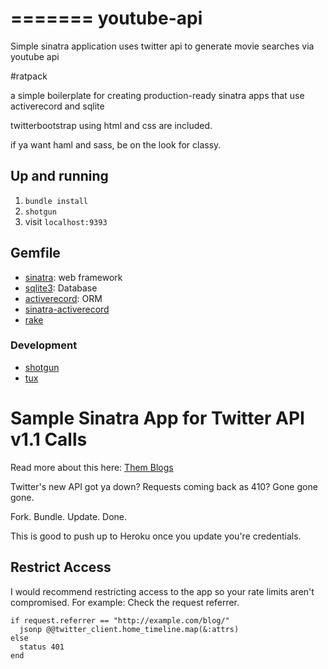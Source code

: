 =======
youtube-api
===========

Simple sinatra application uses twitter api to generate movie searches via youtube api

#ratpack

a simple boilerplate for creating production-ready sinatra apps that use activerecord and sqlite

twitterbootstrap using html and css are included.

if ya want haml and sass, be on the look for classy.

## Up and running
1. `bundle install`
2. `shotgun`
3. visit `localhost:9393`

## Gemfile
- [sinatra](http://www.sinatrarb.com/): web framework
- [sqlite3](https://github.com/luislavena/sqlite3-ruby): Database
- [activerecord](http://guides.rubyonrails.org/active_record_querying.html): ORM
- [sinatra-activerecord](https://github.com/bmizerany/sinatra-activerecord)
- [rake](http://rake.rubyforge.org/)

### Development
   * [shotgun](https://github.com/rtomayko/shotgun)
   * [tux](http://tagaholic.me/2011/04/10/tux-a-sinatra-console.html)





# Sample Sinatra App for Twitter API v1.1 Calls

Read more about this here: [Them Blogs](http://thisbythem.com/blog/simple-sinatra-for-twitter-api-pie-guy-fieri/)

Twitter's new API got ya down? Requests coming back as 410? Gone gone gone.

Fork. Bundle. Update. Done.

This is good to push up to Heroku once you update you're credentials.

## Restrict Access

I would recommend restricting access to the app so your rate limits aren't compromised. For example: Check the request referrer.

```
if request.referrer == "http://example.com/blog/"
  jsonp @@twitter_client.home_timeline.map(&:attrs)
else
  status 401
end



